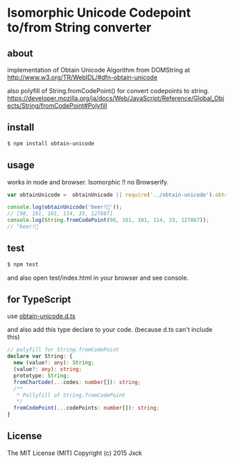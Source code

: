 # Isomorphic Unicode Codepoint to/from String converter

## about

implementation of Obtain Unicode Algorithm from DOMString at
http://www.w3.org/TR/WebIDL/#dfn-obtain-unicode

also polyfill of String.fromCodePoint() for convert codepoints to string.
https://developer.mozilla.org/ja/docs/Web/JavaScript/Reference/Global_Objects/String/fromCodePoint#Polyfill


## install

```sh
$ npm install obtain-unicode
```

## usage

works in node and browser.
Isomorphic !! no Browserify.

```typescript
var obtainUnicode =  obtainUnicode || require('../obtain-unicode').obtainUnicode;

console.log(obtainUnicode('beer!🍻'));
// [98, 101, 101, 114, 33, 127867]
console.log(String.fromCodePoint(98, 101, 101, 114, 33, 127867));
// "beer!🍻
```

## test

```sh
$ npm test
```

and also open test/index.html in your browser and see console.

## for TypeScript

use [obtain-unicode.d.ts](./obtain-unicode.d.ts)

and also add this type declare to your code.
(because d.ts can't include this)

```typescript
// polyfill for String.fromCodePoint
declare var String: {
  new (value?: any): String;
  (value?: any): string;
  prototype: String;
  fromCharCode(...codes: number[]): string;
  /**
   * Pollyfill of String.fromCodePoint
   */
  fromCodePoint(...codePoints: number[]): string;
}
```

## License

The MIT License (MIT)
Copyright (c) 2015 Jxck
